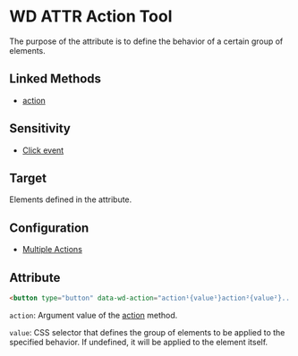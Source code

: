 # WD ATTR Action Tool

The purpose of the attribute is to define the behavior of a certain group of elements.

## Linked Methods

- [action](WD-JS-DOM-Tools#action)

## Sensitivity

- [Click event](WD-Attributes-Tools#click-event)

## Target

Elements defined in the attribute.

## Configuration

- [Multiple Actions](WD-Attributes-Tools#multiple-actions)

## Attribute

```html
<button type="button" data-wd-action="action¹{value¹}action²{value²}...">Action</button>
```

`action`: Argument value of the [action](WD-JS-DOM-Tools#action) method.

`value`: CSS selector that defines the group of elements to be applied to the specified behavior. If undefined, it will be applied to the element itself.
